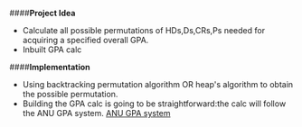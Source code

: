    
####**Project Idea**
- Calculate all possible permutations of HDs,Ds,CRs,Ps needed for acquiring a specified  overall GPA.
- Inbuilt GPA calc

####**Implementation**
- Using backtracking permutation algorithm OR heap's algorithm to obtain the possible permutation.
- Building the GPA calc is going to be straightforward:the calc will follow the ANU GPA system.
  [ANU GPA system](http://www.anu.edu.au/students/program-administration/assessments-exams/grade-point-average-gpa)

